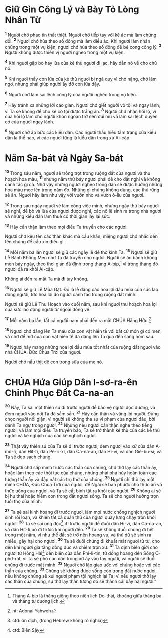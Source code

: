 

# Giữ Gìn Công Lý và Bày Tỏ Lòng Nhân Từ
<sup><b>1</b></sup> Ngươi chớ phao tin thất thiệt. Ngươi chớ tiếp tay với kẻ ác mà làm chứng dối. <sup><b>2</b></sup> Ngươi chớ hùa theo số đông mà làm điều ác. Khi ngươi làm nhân chứng trong một vụ kiện, ngươi chớ hùa theo số đông để bẻ cong công lý. <sup><b>3</b></sup> Ngươi không được thiên vị người nghèo trong một vụ kiện.

<sup><b>4</b></sup> Khi ngươi gặp bò hay lừa của kẻ thù ngươi đi lạc, hãy dẫn nó về cho chủ nó.

<sup><b>5</b></sup> Khi ngươi thấy con lừa của kẻ thù ngươi bị ngã quỵ vì chở nặng, chớ làm ngơ, nhưng phải giúp người ấy đỡ con lừa dậy.

<sup><b>6</b></sup> Ngươi chớ làm sai lệch công lý của người nghèo trong vụ kiện.

<sup><b>7</b></sup> Hãy tránh xa những lời cáo gian. Ngươi chớ giết người vô tội và ngay lành, vì Ta sẽ không để cho kẻ có tội được trắng án. <sup><b>8</b></sup> Ngươi chớ nhận hối lộ, vì của hối lộ làm cho người khôn ngoan trở nên đui mù và làm sai lệch duyên cớ của người ngay lành.

<sup><b>9</b></sup> Ngươi chớ áp bức các kiều dân. Các ngươi thấu hiểu tâm trạng của kiều dân là thế nào, vì các ngươi từng là kiều dân trong xứ Ai-cập.

# Năm Sa-bát và Ngày Sa-bát
<sup><b>10</b></sup> Trong sáu năm, ngươi sẽ trồng trọt trong ruộng đất của ngươi và thu hoạch hoa màu, <sup><b>11</b></sup> nhưng năm thứ bảy ngươi phải để cho đất nghỉ và không canh tác gì cả. Nhờ vậy những người nghèo trong dân sẽ được hưởng những hoa màu mọc lên trong năm đó. Những gì chúng không dùng, các thú rừng sẽ ăn. Ngươi hãy làm như vậy với vườn nho và vườn ô-liu của ngươi.

<sup><b>12</b></sup> Trong sáu ngày ngươi sẽ làm công việc mình, nhưng ngày thứ bảy ngươi sẽ nghỉ, để bò và lừa của ngươi được nghỉ, các nô lệ sinh ra trong nhà ngươi và những kiều dân làm thuê có thời gian lấy lại sức.

<sup><b>13</b></sup> Hãy cẩn thận làm theo mọi điều Ta truyền cho các ngươi:

Ngươi chớ kêu tên các thần khác mà cầu khẩn; miệng ngươi chớ nhắc đến tên chúng để cầu xin điều gì.

<sup><b>14</b></sup> Mỗi năm ba lần ngươi sẽ giữ các ngày lễ để thờ kính Ta. <sup><b>15</b></sup> Ngươi sẽ giữ Lễ Bánh Không Men như Ta đã truyền cho ngươi. Ngươi sẽ ăn bánh không men bảy ngày, theo thời gian đã định trong tháng A-bíp,[^2] vì trong tháng đó ngươi đã ra khỏi Ai-cập.

Không ai đến ra mắt Ta mà đi tay không.

<sup><b>16</b></sup> Ngươi sẽ giữ Lễ Mùa Gặt. Đó là lễ dâng các hoa lợi đầu mùa của sức lao động ngươi, tức hoa lợi do ngươi canh tác trong ruộng đất mình.

Ngươi sẽ giữ Lễ Thu Hoạch vào cuối năm, sau khi ngươi thu hoạch hoa lợi của sức lao động ngươi từ ngoài đồng về.

<sup><b>17</b></sup> Mỗi năm ba lần, tất cả người nam phải đến ra mắt CHÚA Hằng Hữu.[^1]

<sup><b>18</b></sup> Ngươi chớ dâng lên Ta máu của con vật hiến tế với bất cứ món gì có men, và chớ để mỡ của con vật hiến tế đã dâng lên Ta qua đến sáng hôm sau.

<sup><b>19</b></sup> Ngươi hãy mang những hoa lợi đầu mùa tốt nhất của ruộng đất ngươi vào nhà CHÚA, Đức Chúa Trời của ngươi.

Ngươi chớ nấu thịt dê con trong sữa của mẹ nó.

# CHÚA Hứa Giúp Dân I-sơ-ra-ên Chinh Phục Đất Ca-na-an
<sup><b>20</b></sup> Nầy, Ta sai một thiên sứ đi trước ngươi để bảo vệ ngươi dọc đường, và đem ngươi vào nơi Ta đã sắm sẵn. <sup><b>21</b></sup> Hãy cẩn thận và vâng lời người. Đừng chọc người nổi giận, vì người sẽ không tha sự vi phạm của ngươi đâu, bởi danh Ta ngự trong người. <sup><b>22</b></sup> Nhưng nếu ngươi cẩn thận nghe theo tiếng người, và làm mọi điều Ta truyền bảo, Ta sẽ trở thành kẻ thù của các kẻ thù ngươi và kẻ nghịch của các kẻ nghịch ngươi.

<sup><b>23</b></sup> Thật vậy thiên sứ của Ta sẽ đi trước ngươi, đem ngươi vào xứ của dân A-mô-ri, dân Hít-ti, dân Pê-ri-xi, dân Ca-na-an, dân Hi-vi, và dân Giê-bu-si; và Ta sẽ dẹp sạch chúng.

<sup><b>24</b></sup> Ngươi chớ sấp mình trước các thần của chúng, chớ thờ lạy các thần ấy, hoặc làm theo các thói tục của chúng, nhưng phải phá hủy hoàn toàn các tượng thần ấy và đập nát các trụ thờ của chúng. <sup><b>25</b></sup> Ngươi chỉ thờ lạy một mình CHÚA, Đức Chúa Trời của ngươi, để Ngài sẽ ban phước cho thức ăn và thức uống của ngươi, và Ta sẽ cất bịnh tật ra khỏi các ngươi. <sup><b>26</b></sup> Không ai sẽ bị hư thai hoặc hiếm con trong đất ngươi sống. Ta sẽ cho ngươi hưởng trọn tuổi thọ của mình.

<sup><b>27</b></sup> Ta sẽ sai kinh hoàng đi trước ngươi, làm mọi nước chống nghịch ngươi sinh rối loạn, và khiến tất cả quân thù của ngươi quay lưng chạy trốn khỏi ngươi. <sup><b>28</b></sup> Ta sẽ sai ong độc[^3] đi trước ngươi để đuổi dân Hi-vi, dân Ca-na-an, và dân Hít-ti bỏ đi trước khi ngươi đến. <sup><b>29</b></sup> Ta sẽ không đuổi chúng đi hết trong một năm, vì như thế đất sẽ trở nên hoang vu, và thú dữ sẽ sinh ra nhiều, gây hại cho ngươi. <sup><b>30</b></sup> Ta sẽ đuổi chúng đi khuất mắt ngươi từ từ, cho đến khi ngươi gia tăng đông đúc và chiếm trọn xứ. <sup><b>31</b></sup> Ta định biên giới cho ngươi từ Hồng Hải[^4] đến biển của dân Phi-li-tin, từ đồng hoang đến Sông Ơ-phơ-rát, vì Ta sẽ phó các dân trong xứ ấy vào tay ngươi, và ngươi sẽ đuổi chúng đi trước mặt mình. <sup><b>32</b></sup> Ngươi chớ lập giao ước với chúng hoặc với các thần của chúng. <sup><b>33</b></sup> Chúng sẽ không được sống còn trong đất nước ngươi, nếu không chúng sẽ xui ngươi phạm tội nghịch lại Ta; vì nếu ngươi thờ lạy các thần của chúng, sự thờ lạy thần tượng đó sẽ thành cái bẫy hại ngươi.”

[^1]: nt: Adonai Yahweh
[^2]: Tháng A-bíp là tháng giêng theo niên lịch Do-thái, khoảng giữa tháng ba và tháng tư dương lịch.
[^3]: ctd: ôn dịch, (trong Hebrew không rõ nghĩa)
[^4]: ctd: Biển Sậy
